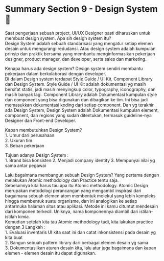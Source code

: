 # Summary Section 9 - Design System:rocket:

Saat pengerjaan sebuah project, UI/UX Designer pasti diharuskan untuk membuat design system. Apa sih design system itu?<br>
Design System adalah sebuah standarisasi yang mengatur setiap elemen desain untuk mengurangi redudansi. Atau design system adalah kumpulan prinsip dan praktik bersama yang membantu menginformasikan pekerjaan designer, product manager, dan developer, serta sales dan marketing.
<p>
Kenapa harus ada design system? Design system sendiri membantu pekerjaan dalam berkolaborasi dengan developer.<br>
Di dalam Design system terdapat Style Guide / UI Kit, Component Library dan Design System. Style Guide / UI Kit adalah dokumentasi yg masih bersifat statis, jadi masih menyingkup color, typography, iconography, dan masih banyak lagi. Component Library adalah Dokumentasi kumpulan style dan component yang bisa digunakan dan dibagikan ke tim. Ini bisa jadi memasukkan dokumentasi koding dari setiap component. Dan yg terakhir ada Design System, Design System adalah Dokumentasi kumpulan element, component, dan regions yang sudah ditentukan, termasuk guideline-nya  Designer dan Front-end Developer.
<p>
Kapan membutuhkan Design System?<br>
1. Umur dari perusahaan<br>
2. Ukuran tim<br>
3. Beban pekerjaan
<p>
Tujuan adanya Design System :<br>
1. Brand bisa konsisten
2. Menjadi company identity
3. Mempunyai nilai yg sama antar pegawai
<p>
Lalu bagaimana membangun sebuah Design System? Yang pertama dengan melakukan Atomic methodology dan Practice tentu saja.<br>
Sebelumnya kita harus tau apa itu Atomic methodology. Atomic Design merupakan metodologi perancangan yang mengambil inspirasi dari bagaimana sebuah elemen atom membentuk molekul yang lebih kompleks hingga membentuk suatu organisme, dan ini analogikan ke setiap antarmuka halaman situs atau aplikasi. Metode ini kamu dituntut mendesain dari komponen terkecil. Uniknya, nama komponennya diambil dari istilah-istilah kimia.<br>
Kemudian setelah kita tau Atomic methodology tadi, kita lakukan practice dengan 3 Langkah :<br>
1. Evaluasi inventaris UI kita saat ini dan catat inkonsistensi pada desain yg kita buat<br>
2. Bangun sebuah pattern library dari berbagai elemen desain yg sama<br>
3. Dokumentasiikan aturan desain kita, lalu atur juga bagaimana dan kapan elemen - elemen desain itu dapat digunakan.


